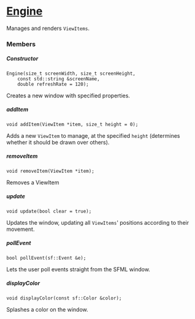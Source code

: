 # [Engine](Engine.hpp)

Manages and renders `ViewItems`.

### Members

##### Constructor

```
Engine(size_t screenWidth, size_t screenHeight,
    const std::string &screenName,
    double refreshRate = 120);
```

Creates a new window with specified properties.

##### addItem

```
void addItem(ViewItem *item, size_t height = 0);
```

Adds a new `ViewItem` to manage, at the specified `height` (determines whether it should be drawn over others).

##### removeItem

```
void removeItem(ViewItem *item);
```

Removes a ViewItem

##### update

```
void update(bool clear = true);
```

Updates the window, updating all `ViewItems`' positions according to their movement.

##### pollEvent

```
bool pollEvent(sf::Event &e);
```

Lets the user poll events straight from the SFML window.

##### displayColor

```
void displayColor(const sf::Color &color);
```

Splashes a color on the window.
